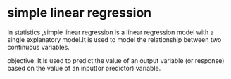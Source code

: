 # simple linear regression
In statistics ,simple linear regression is a linear regression model with a single explanatory model.It is used to model the relationship between two continuous variables.


objective:
It is used to predict the value of an output variable (or response) based on the value of an input(or predictor) variable.
